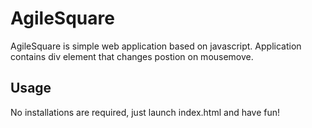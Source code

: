 # AgileSquare

AgileSquare is simple web application based on javascript.
Application contains div element that changes postion on mousemove.


## Usage

No installations are required, just launch index.html and have fun!
